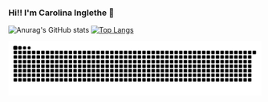 ### Hi!! I'm Carolina Inglethe 👋
<!--
**CarolinaInglethe/CarolinaInglethe** is a ✨ _special_ ✨ repository because its `README.md` (this file) appears on your GitHub profile.

Here are some ideas to get you started:

- 🌱 I’m currently learning ...
- 👯 I’m looking to collaborate on ...
- 🤔 I’m looking for help with ...
- 💬 Ask me about ...
- 📫 How to reach me: ...
- 😄 Pronouns: ...
- ⚡ Fun fact: ...
-->
![Anurag's GitHub stats](https://github-readme-stats.vercel.app/api?username=CarolinaInglethe&show_icons=true&theme=dracula)
[![Top Langs](https://github-readme-stats.vercel.app/api/top-langs/?username=CarolinaInglethe&layout=compact&theme=dracula)](https://github.com/CarolinaInglethe/github-readme-stats)

![Snake animation](https://github.com/CarolinaInglethe/CarolinaInglethe/blob/output/github-contribution-grid-snake.svg)
